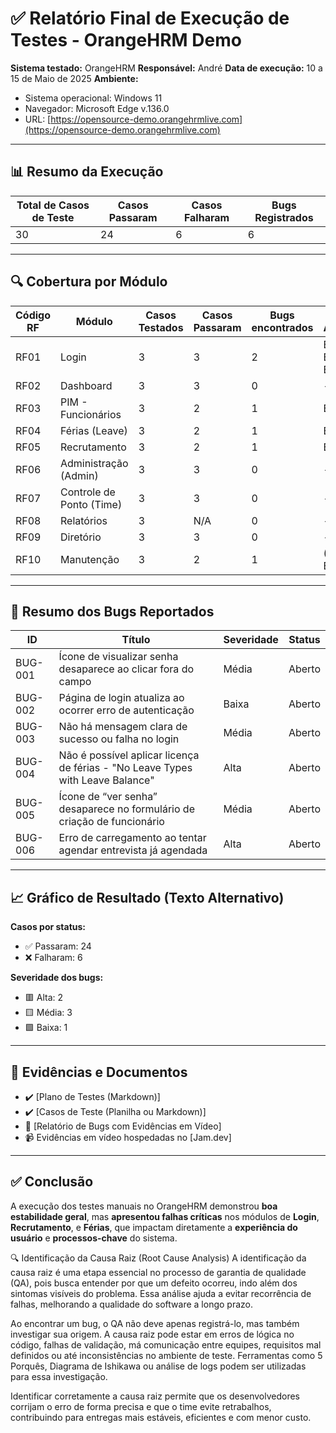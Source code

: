 # ✅ **Relatório Final de Execução de Testes - OrangeHRM Demo**

**Sistema testado:** OrangeHRM 
**Responsável:** André
**Data de execução:** 10 a 15 de Maio de 2025
**Ambiente:**

* Sistema operacional: Windows 11
* Navegador: Microsoft Edge v.136.0
* URL: [https://opensource-demo.orangehrmlive.com](https://opensource-demo.orangehrmlive.com)

---

## 📊 **Resumo da Execução**

| Total de Casos de Teste | Casos Passaram | Casos Falharam | Bugs Registrados |
| ----------------------- | -------------- | -------------- | ---------------- |
| 30                      | 24             | 6              | 6                |

---

## 🔍 **Cobertura por Módulo**

| Código RF | Módulo                   | Casos Testados | Casos Passaram | Bugs encontrados | Bug(s) Associado(s)       |
| --------- | ------------------------ | -------------- | -------------- | -------------- | ------------------------- |
| RF01      | Login                    | 3              | 3              | 2              | BUG-001, BUG-002, BUG-003 |
| RF02      | Dashboard                | 3              | 3              | 0              | -                         |
| RF03      | PIM - Funcionários       | 3              | 2              | 1              | BUG-005                   |
| RF04      | Férias (Leave)           | 3              | 2              | 1              | BUG-004                   |
| RF05      | Recrutamento             | 3              | 2              | 1              | BUG-006                   |
| RF06      | Administração (Admin)    | 3              | 3              | 0              | -                         |
| RF07      | Controle de Ponto (Time) | 3              | 3              | 0              | -                         |
| RF08      | Relatórios               | 3              | N/A            | 0              | -                         |
| RF09      | Diretório                | 3              | 3              | 0              | -                         |
| RF10      | Manutenção               | 3              | 2              | 1              | (Mesmo que BUG-005)       |

---

## 🐞 **Resumo dos Bugs Reportados**

| ID      | Título                                                                         | Severidade | Status |
| ------- | ------------------------------------------------------------------------------ | ---------- | ------ |
| BUG-001 | Ícone de visualizar senha desaparece ao clicar fora do campo                   | Média      | Aberto |
| BUG-002 | Página de login atualiza ao ocorrer erro de autenticação                       | Baixa      | Aberto |
| BUG-003 | Não há mensagem clara de sucesso ou falha no login                             | Média      | Aberto |
| BUG-004 | Não é possível aplicar licença de férias - "No Leave Types with Leave Balance" | Alta       | Aberto |
| BUG-005 | Ícone de “ver senha” desaparece no formulário de criação de funcionário        | Média      | Aberto |
| BUG-006 | Erro de carregamento ao tentar agendar entrevista já agendada                  | Alta       | Aberto |

---

## 📈 **Gráfico de Resultado (Texto Alternativo)**

**Casos por status:**

* ✅ Passaram: 24
* ❌ Falharam: 6

**Severidade dos bugs:**

* 🟥 Alta: 2
* 🟨 Média: 3
* 🟩 Baixa: 1

---

## 📁 **Evidências e Documentos**

* ✔️ [Plano de Testes (Markdown)]
* ✔️ [Casos de Teste (Planilha ou Markdown)]
* 🐛 [Relatório de Bugs com Evidências em Vídeo]
* 📹 Evidências em vídeo hospedadas no [Jam.dev]

---

## ✅ **Conclusão**

A execução dos testes manuais no OrangeHRM demonstrou **boa estabilidade geral**, mas **apresentou falhas críticas** nos módulos de **Login**, **Recrutamento**, e **Férias**, que impactam diretamente a **experiência do usuário** e **processos-chave** do sistema.

🔍 Identificação da Causa Raiz (Root Cause Analysis)
A identificação da causa raiz é uma etapa essencial no processo de garantia de qualidade (QA), pois busca entender por que um defeito ocorreu, indo além dos sintomas visíveis do problema. Essa análise ajuda a evitar recorrência de falhas, melhorando a qualidade do software a longo prazo.

Ao encontrar um bug, o QA não deve apenas registrá-lo, mas também investigar sua origem. A causa raiz pode estar em erros de lógica no código, falhas de validação, má comunicação entre equipes, requisitos mal definidos ou até inconsistências no ambiente de teste. Ferramentas como 5 Porquês, Diagrama de Ishikawa ou análise de logs podem ser utilizadas para essa investigação.

Identificar corretamente a causa raiz permite que os desenvolvedores corrijam o erro de forma precisa e que o time evite retrabalhos, contribuindo para entregas mais estáveis, eficientes e com menor custo.


